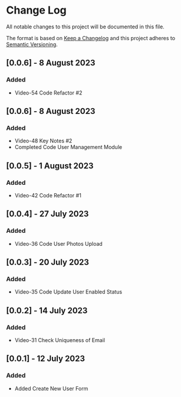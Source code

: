 # Change Log

All notable changes to this project will be documented in this file.

The format is based on [Keep a Changelog](http://keepachangelog.com/)
and this project adheres to [Semantic Versioning](http://semver.org/).

## [0.0.6] - 8 August 2023

### Added
* Video-54 Code Refactor #2

## [0.0.6] - 8 August 2023

### Added
* Video-48 Key Notes #2
* Completed Code User Management Module

## [0.0.5] - 1 August 2023

### Added
* Video-42 Code Refactor #1

## [0.0.4] - 27 July 2023

### Added
* Video-36 Code User Photos Upload

## [0.0.3] - 20 July 2023

### Added
* Video-35 Code Update User Enabled Status

## [0.0.2] - 14 July 2023

### Added
* Video-31 Check Uniqueness of Email

## [0.0.1] - 12 July 2023

### Added
* Added Create New User Form

